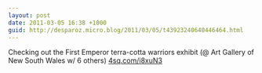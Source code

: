 ```yaml
---
layout: post
date: 2011-03-05 16:38 +1000
guid: http://desparoz.micro.blog/2011/03/05/t43923240640446464.html
---
```

Checking out the First Emperor terra-cotta warriors exhibit (@ Art Gallery of New South Wales w/ 6 others) [4sq.com/i8xuN3](http://4sq.com/i8xuN3)
